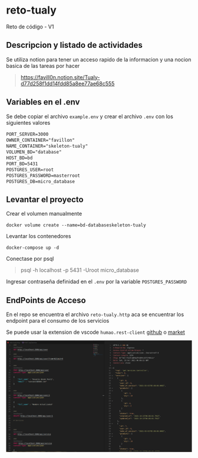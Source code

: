 # reto-tualy
Reto de código - V1


## Descripcion y listado de actividades 

Se utiliza notion para tener un acceso rapido de la informacion y una nocion basica de las
tareas por hacer


> https://favill0n.notion.site/Tualy-d77d258f1dd14fdd85a8ee77ae68c555

## Variables en el .env

Se debe copiar el archivo `example.env` y crear el archivo `.env` con los siguientes valores

```text
PORT_SERVER=3000
OWNER_CONTAINER="favillon"
NAME_CONTAINER="skeleton-tualy"
VOLUMEN_BD="database"
HOST_BD=bd
PORT_BD=5431
POSTGRES_USER=root
POSTGRES_PASSWORD=masterroot
POSTGRES_DB=micro_database
```


## Levantar el proyecto

Crear el volumen manualmente

```shell
docker volume create --name=bd-databaseskeleton-tualy
```

Levantar los contenedores

```shell
docker-compose up -d
```

Conectase por psql

> psql -h localhost -p 5431  -Uroot micro_database 

Ingresar contraseña definidad en el `.env` por la variable `POSTGRES_PASSWORD`

## EndPoints de Acceso

En el repo se encuentra el archivo `reto-tualy.http` aca se encuentrar los endpoint para el consumo de los servicios

Se puede usar la extension de vscode `humao.rest-client` [github](https://github.com/Huachao/vscode-restclient)  o [market](https://marketplace.visualstudio.com/items?itemName=humao.rest-client)


![Rest](./img/rest.png)
